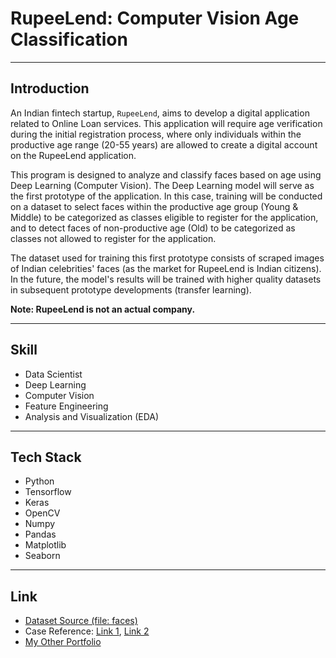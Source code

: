 # RupeeLend: Computer Vision Age Classification

---

## Introduction

An Indian fintech startup, `RupeeLend`, aims to develop a digital application related to Online Loan services. This application will require age verification during the initial registration process, where only individuals within the productive age range (20-55 years) are allowed to create a digital account on the RupeeLend application.

This program is designed to analyze and classify faces based on age using Deep Learning (Computer Vision). The Deep Learning model will serve as the first prototype of the application. In this case, training will be conducted on a dataset to select faces within the productive age group (Young & Middle) to be categorized as classes eligible to register for the application, and to detect faces of non-productive age (Old) to be categorized as classes not allowed to register for the application.

The dataset used for training this first prototype consists of scraped images of Indian celebrities' faces (as the market for RupeeLend is Indian citizens). In the future, the model's results will be trained with higher quality datasets in subsequent prototype developments (transfer learning).

**Note: RupeeLend is not an actual company.**

---

## Skill 

* Data Scientist 
* Deep Learning
* Computer Vision 
* Feature Engineering
* Analysis and Visualization (EDA)

---

## Tech Stack

* Python 
* Tensorflow
* Keras 
* OpenCV 
* Numpy 
* Pandas
* Matplotlib
* Seaborn

---

## Link
* [Dataset Source (file: faces)](https://www.kaggle.com/datasets/arashnic/faces-age-detection-dataset)
* Case Reference: [Link 1](https://withpersona.com/blog/what-is-selfie-identity-verification-and-how-does-it-work), [Link 2](https://gritdaily.com/role-of-ai-in-facilitating-peer-to-peer-lending/)
* [My Other Portfolio](https://datawithnaufal.com)